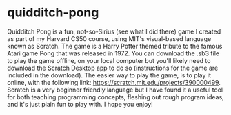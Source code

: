 # quidditch-pong

Quidditch Pong is a fun, not-so-Sirius (see what I did there) game I created as part of my Harvard CS50 course, using MIT's visual-based language known as Scratch. The game is a Harry Potter themed tribute to the famous Atari game Pong that was released in 1972. You can download the .sb3 file to play the game offline, on your local computer but you'll likely need to download the Scratch Desktop app to do so (instructions for the game are included in the download). The easier way to play the game, is to play it online, with the following link: https://scratch.mit.edu/projects/390000499. Scratch is a very beginner friendly language but I have found it a useful tool for both teaching programming concepts, fleshing out rough program ideas, and it's just plain fun to play with. I hope you enjoy!
